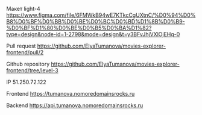 Макет light-4 https://www.figma.com/file/6FMWkB94wE7KTkcCgUXtnC/%D0%94%D0%B8%D0%BF%D0%BB%D0%BE%D0%BC%D0%BD%D1%8B%D0%B9-%D0%BF%D1%80%D0%BE%D0%B5%D0%BA%D1%82?type=design&node-id=1-2798&mode=design&t=y3BFvJhjVXlOjEHq-0

Pull request https://github.com/ElyaTumanova/movies-explorer-frontend/pull/2

Github repository https://github.com/ElyaTumanova/movies-explorer-frontend/tree/level-3

IP <ipv4> 51.250.72.122

Frontend https://tumanova.nomoredomainsrocks.ru

Backend https://api.tumanova.nomoredomainsrocks.ru